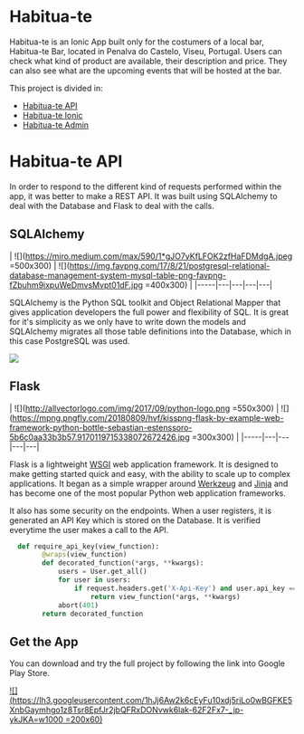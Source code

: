 # Habitua-te

Habitua-te is an Ionic App built only for the costumers of a local bar, Habitua-te Bar, located in Penalva do Castelo, Viseu, Portugal. Users can check what kind of product are available, their description and price. They can also see what are the upcoming events that will be hosted at the bar.

This project is divided in:

* [Habitua-te API](https://www.github.com/paulogil93/habitua-te-api)
* [Habitua-te Ionic](https://www.github.com/paulogil93/habitua-te-ionic)
* [Habitua-te Admin](https://www.github.com/paulogil93/habitua-te-admin)



# Habitua-te API

In order to respond to the different kind of requests performed within the app, it was better to make a REST API. It was built using SQLAlchemy to deal with the Database and Flask to deal with the calls.

## SQLAlchemy  

| ![](https://miro.medium.com/max/590/1*gJO7yKfLFOK2zfHaFDMdgA.jpeg =500x300) | ![](https://img.favpng.com/17/8/21/postgresql-relational-database-management-system-mysql-table-png-favpng-fZbuhm9ixpuWeDmvsMvpt01dF.jpg =400x300)  |
|-----|---|---|---|---|

SQLAlchemy is the Python SQL toolkit and Object Relational Mapper that gives application developers the full power and flexibility of SQL.
It is great for it's simplicity as we only have to write down the models and SQLAlchemy migrates all those table definitions into the Database, which in this case PostgreSQL was used.

![](https://res.cloudinary.com/practicaldev/image/fetch/s--vRE4EawA--/c_limit%2Cf_auto%2Cfl_progressive%2Cq_auto%2Cw_880/https://cdn-images-1.medium.com/max/1024/1%2A1E_1njdS7Fu4sQmMzhBikQ.png)

## Flask

| ![](http://allvectorlogo.com/img/2017/09/python-logo.png =550x300) | ![](https://mpng.pngfly.com/20180809/hvf/kisspng-flask-by-example-web-framework-python-bottle-sebastian-estenssoro-5b6c0aa33b3b57.9170119715338072672426.jpg =300x300)  |
|-----|---|---|---|---|

Flask is a lightweight [WSGI](https://wsgi.readthedocs.io/) web application framework. It is designed to make getting started quick and easy, with the ability to scale up to complex applications. It began as a simple wrapper around [Werkzeug](https://www.palletsprojects.com/p/werkzeug) and [Jinja](https://www.palletsprojects.com/p/jinja) and has become one of the most popular Python web application frameworks.

It also has some security on the endpoints. When a user registers, it is generated an API Key which is stored on the Database. It is verified everytime the user makes a call to the API.

```python
  def require_api_key(view_function):
        @wraps(view_function)
        def decorated_function(*args, **kwargs):
            users = User.get_all()
            for user in users:
                if request.headers.get('X-Api-Key') and user.api_key == request.headers.get('X-Api-Key'):
                    return view_function(*args, **kwargs)
            abort(401)
        return decorated_function
```


## Get the App

You can download and try the full project by following the link into Google Play Store.

[![](https://lh3.googleusercontent.com/1hJj6Aw2k6cEyFu10xdj5riLo0wBGFKE5XnbGaymhgo1z8Tsr8EpfJr2jbQFRxDONvwk6lak-62F2Fx7-_jp-ykJKA=w1000 =200x60)](https://play.google.com/store/apps/details?id=com.paulogil.habitua_te)
